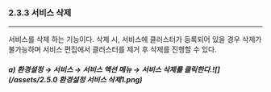 ### 2.3.3    서비스 삭제

---

서비스를 삭제 하는 기능이다. 삭제 시, 서비스에 클러스터가 등록되어 있을 경우 삭제가 불가능하며 서비스 편집에서 클러스터를 제거 후 삭제를 진행할 수 있다.

##### a\) 환경설정 → 서비스 → 서비스 액션 메뉴 → 서비스 삭제를 클릭한다.![](/assets/2.5.0 환경설정 서비스 삭제1.png)



